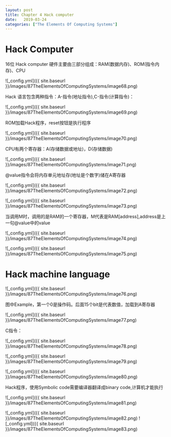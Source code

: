 ```yaml
---
layout: post
title: Chapter 4 Hack computer
date:   2019-03-24
categories: ["The Elements Of Computing Systems"]
---  
```


# Hack Computer

16位 Hack computer 硬件主要由三部分组成：RAM(数据内存)、ROM(指令内存)、CPU  

![_config.yml]({{ site.baseurl }}/images/87TheElementsOfComputingSystems/image68.png) 

Hack 语言包含两种指令：A-指令(地址指令),C-指令(计算指令)：  

![_config.yml]({{ site.baseurl }}/images/87TheElementsOfComputingSystems/image69.png) 

ROM加载Hack程序，reset按钮是执行程序   

![_config.yml]({{ site.baseurl }}/images/87TheElementsOfComputingSystems/image70.png) 

CPU有两个寄存器：A(存储数据或地址)，D(存储数据)  

![_config.yml]({{ site.baseurl }}/images/87TheElementsOfComputingSystems/image71.png) 

@value指令会将内存单元地址存(地址是个数字)储在A寄存器

![_config.yml]({{ site.baseurl }}/images/87TheElementsOfComputingSystems/image72.png) 

![_config.yml]({{ site.baseurl }}/images/87TheElementsOfComputingSystems/image73.png) 

当调用M时，调用的是RAM的一个寄存器，M代表是RAM[address],address是上一句@value中的value

![_config.yml]({{ site.baseurl }}/images/87TheElementsOfComputingSystems/image74.png) 

![_config.yml]({{ site.baseurl }}/images/87TheElementsOfComputingSystems/image75.png) 


# Hack machine language

![_config.yml]({{ site.baseurl }}/images/87TheElementsOfComputingSystems/image76.png) 

图中Example，第一个0是操作码。后面15个bit是代表数值，加载到A寄存器  

![_config.yml]({{ site.baseurl }}/images/87TheElementsOfComputingSystems/image77.png)  

C指令： 

![_config.yml]({{ site.baseurl }}/images/87TheElementsOfComputingSystems/image78.png) 

![_config.yml]({{ site.baseurl }}/images/87TheElementsOfComputingSystems/image79.png) 

![_config.yml]({{ site.baseurl }}/images/87TheElementsOfComputingSystems/image80.png) 

Hack程序，使用Symbolic code需要编译器翻译成binary code,计算机才能执行  

![_config.yml]({{ site.baseurl }}/images/87TheElementsOfComputingSystems/image81.png) 


![_config.yml]({{ site.baseurl }}/images/87TheElementsOfComputingSystems/image82.png) 
![_config.yml]({{ site.baseurl }}/images/87TheElementsOfComputingSystems/image83.png) 


